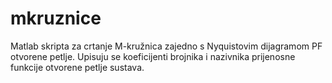 # mkruznice
Matlab skripta za crtanje M-kružnica zajedno s Nyquistovim dijagramom PF otvorene petlje. 
Upisuju se koeficijenti brojnika i nazivnika prijenosne funkcije otvorene petlje sustava.
